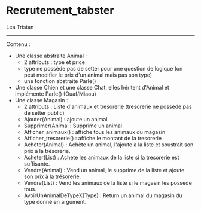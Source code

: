 # Recrutement_tabster

Lea Tristan

------

Contenu : 
* Une classe abstraite Animal : 
	- 2 attributs : type et price
	- type ne possède pas de setter pour une question de logique (on peut modifier le prix d'un animal mais pas son type)
	- une fonction abstraite Parle()
* Une classe Chien et une classe Chat, elles héritent d'Animal et implémente Parle() (Ouaf/Miaou)
* Une classe Magasin :
	- 2 attributs : Liste d'animaux et tresorerie (tresorerie ne possède pas de setter public)
	- Ajouter(Animal) : ajoute un animal
	- Supprimer(Animal : Supprime un animal
	- Afficher_animaux() : affiche tous les animaux du magasin
	- Afficher_tresorerie() : affiche le montant de la tresorerie
	- Acheter(Animal) : Achète un animal, l'ajoute à la liste et soustrait son prix à la trésorerie.
	- Acheter(List<Animal>) : Achete les animaux de la liste si la tresorerie est suffisante.
	- Vendre(Animal) : Vend un animal, le supprime de la liste et ajoute son prix à la trésorerie.
	- Vendre(List<Animal>) : Vend les animaux de la liste si le magasin les possède tous.
	- AvoirUnAnimalDeTypeX(Type) : Return un animal du magasin du type donné en argument.
